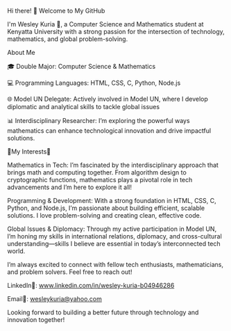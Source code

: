 Hi there! 👋
Welcome to My GitHub

I'm Wesley Kuria 🌟, a Computer Science and Mathematics student at Kenyatta University with a strong passion for the intersection of technology, mathematics, and global problem-solving.

About Me

🎓 Double Major: Computer Science & Mathematics

💻 Programming Languages: HTML, CSS, C, Python, Node.js

🌐 Model UN Delegate: Actively involved in Model UN, where I develop diplomatic and analytical skills to tackle global issues

📊 Interdisciplinary Researcher: I’m exploring the powerful ways mathematics can enhance technological innovation and drive impactful solutions.

🌟My Interests🌟

Mathematics in Tech: I’m fascinated by the interdisciplinary approach that brings math and computing together. 
From algorithm design to cryptographic functions, mathematics plays a pivotal role in tech advancements and I’m here to explore it all!

Programming & Development: With a strong foundation in HTML, CSS, C, Python, and Node.js, I’m passionate about building efficient, scalable solutions.
I love problem-solving and creating clean, effective code.

Global Issues & Diplomacy: Through my active participation in Model UN, I’m honing my skills in international relations, diplomacy, and cross-cultural understanding—skills I believe are essential in today’s interconnected tech world.


I’m always excited to connect with fellow tech enthusiasts, mathematicians, and problem solvers. Feel free to reach out!

LinkedIn🔗: www.linkedin.com/in/wesley-kuria-b04946286

Email📨: wesleykuria@yahoo.com

Looking forward to building a better future through technology and innovation together!
